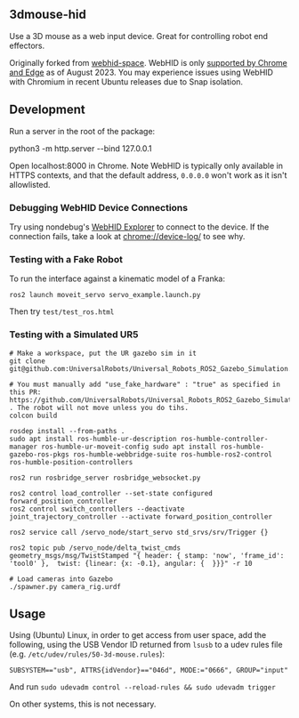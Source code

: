 ## 3dmouse-hid

Use a 3D mouse as a web input device. Great for controlling robot end effectors.

Originally forked from [webhid-space](https://github.com/larsgk/webhid-space). WebHID is only [supported by Chrome and Edge](https://caniuse.com/?search=webhid) as of August 2023. You may experience issues using WebHID with Chromium in recent Ubuntu releases due to Snap isolation.

## Development

Run a server in the root of the package:

   python3 -m http.server --bind 127.0.0.1


Open localhost:8000 in Chrome. Note WebHID is typically only available in HTTPS contexts, and that the default address, `0.0.0.0` won't work as it isn't allowlisted.

### Debugging WebHID Device Connections

Try using nondebug's [WebHID Explorer](https://nondebug.github.io/webhid-explorer/) to connect to the device. If the connection fails, take a look at [chrome://device-log/](chrome://device-log/) to see why.

### Testing with a Fake Robot

To run the interface against a kinematic model of a Franka:

    ros2 launch moveit_servo servo_example.launch.py

Then try `test/test_ros.html`

### Testing with a Simulated UR5

    # Make a workspace, put the UR gazebo sim in it
    git clone git@github.com:UniversalRobots/Universal_Robots_ROS2_Gazebo_Simulation.git

    # You must manually add "use_fake_hardware" : "true" as specified in this PR: https://github.com/UniversalRobots/Universal_Robots_ROS2_Gazebo_Simulation/pull/22 . The robot will not move unless you do tihs.
    colcon build

    rosdep install --from-paths .
    sudo apt install ros-humble-ur-description ros-humble-controller-manager ros-humble-ur-moveit-config sudo apt install ros-humble-gazebo-ros-pkgs ros-humble-webbridge-suite ros-humble-ros2-control ros-humble-position-controllers

    ros2 run rosbridge_server rosbridge_websocket.py

    ros2 control load_controller --set-state configured forward_position_controller
    ros2 control switch_controllers --deactivate joint_trajectory_controller --activate forward_position_controller

    ros2 service call /servo_node/start_servo std_srvs/srv/Trigger {}

    ros2 topic pub /servo_node/delta_twist_cmds geometry_msgs/msg/TwistStamped "{ header: { stamp: 'now', 'frame_id': 'tool0' },  twist: {linear: {x: -0.1}, angular: {  }}}" -r 10

    # Load cameras into Gazebo
    ./spawner.py camera_rig.urdf



## Usage


Using (Ubuntu) Linux, in order to get access from user space, add the following, using the USB Vendor ID returned from `lsusb` to a udev rules file (e.g. `/etc/udev/rules/50-3d-mouse.rules`):

```
SUBSYSTEM=="usb", ATTRS{idVendor}=="046d", MODE:="0666", GROUP="input"
```

And run `sudo udevadm control --reload-rules && sudo udevadm trigger`

On other systems, this is not necessary.
